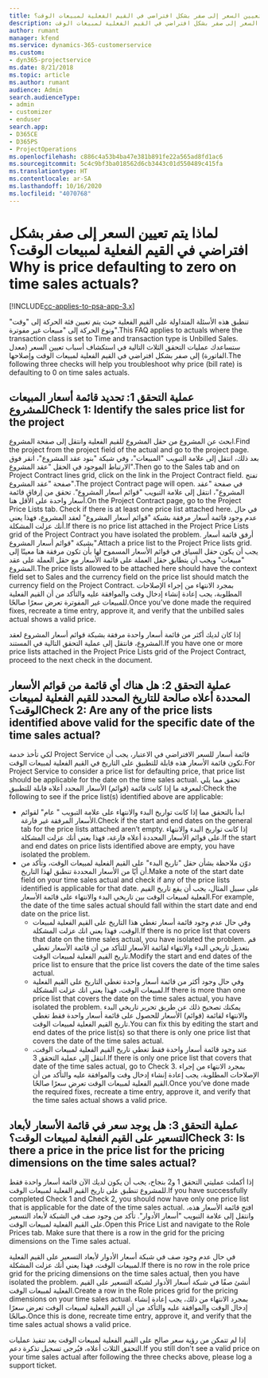 ```yaml
---
title: لماذا يتم تعيين السعر إلى صفر بشكل افتراضي في القيم الفعلية لمبيعات الوقت؟
description: استكشاف الأخطاء وإصلاحها عند تعيين السعر إلى صفر بشكل افتراضي في القيم الفعلية لمبيعات الوقت.
author: rumant
manager: kfend
ms.service: dynamics-365-customerservice
ms.custom:
- dyn365-projectservice
ms.date: 8/21/2018
ms.topic: article
ms.author: rumant
audience: Admin
search.audienceType:
- admin
- customizer
- enduser
search.app:
- D365CE
- D365PS
- ProjectOperations
ms.openlocfilehash: c886c4a53b4ba47e381b891fe22a565ad8fd1ac6
ms.sourcegitcommit: 5c4c9bf3ba018562d6cb3443c01d550489c415fa
ms.translationtype: HT
ms.contentlocale: ar-SA
ms.lasthandoff: 10/16/2020
ms.locfileid: "4070768"
---
```

# <a name="why-is-price-defaulting-to-zero-on-time-sales-actuals"></a><span data-ttu-id="fe8db-103">لماذا يتم تعيين السعر إلى صفر بشكل افتراضي في القيم الفعلية لمبيعات الوقت؟</span><span class="sxs-lookup"><span data-stu-id="fe8db-103">Why is price defaulting to zero on time sales actuals?</span></span>

[!INCLUDE[cc-applies-to-psa-app-3.x](../includes/cc-applies-to-psa-app-3x.md)]

<span data-ttu-id="fe8db-104">تنطبق هذه الأسئلة المتداولة على القيم الفعلية حيث يتم تعيين فئة الحركة إلى "وقت" ونوع الحركة إلى "مبيعات غير مفوترة"‬.</span><span class="sxs-lookup"><span data-stu-id="fe8db-104">This FAQ applies to actuals where the transaction class is set to Time and transaction type is Unbilled Sales.</span></span> <span data-ttu-id="fe8db-105">ستساعدك عمليات التحقق الثلاث التالية في استكشاف أسباب تعيين السعر (معدل الفاتورة‬) إلى صفر بشكل افتراضي في القيم الفعلية لمبيعات الوقت وإصلاحها.</span><span class="sxs-lookup"><span data-stu-id="fe8db-105">The following three checks will help you troubleshoot why price (bill rate) is defaulting to 0 on time sales actuals.</span></span>

## <a name="check-1-identify-the-sales-price-list-for-the-project"></a><span data-ttu-id="fe8db-106">عملية التحقق 1: تحديد قائمة أسعار المبيعات للمشروع</span><span class="sxs-lookup"><span data-stu-id="fe8db-106">Check 1: Identify the sales price list for the project</span></span>

<span data-ttu-id="fe8db-107">ابحث عن المشروع من حقل المشروع للقيم الفعلية وانتقل إلى صفحة المشروع.</span><span class="sxs-lookup"><span data-stu-id="fe8db-107">Find the project from the project field of the actual and go to the project page.</span></span> <span data-ttu-id="fe8db-108">بعد ذلك، انتقل إلى علامة التبويب "المبيعات"، وفي شبكة "بنود عقد المشروع"، انقر فوق الارتباط الموجود في الحقل "عقد المشروع".</span><span class="sxs-lookup"><span data-stu-id="fe8db-108">Then go to the Sales tab and on Project Contract lines grid, click on the link in the Project Contract field.</span></span> <span data-ttu-id="fe8db-109">تفتح صفحة "عقد المشروع".</span><span class="sxs-lookup"><span data-stu-id="fe8db-109">The project Contract page will open.</span></span> <span data-ttu-id="fe8db-110">في صفحة "عقد المشروع"، انتقل إلى علامة التبويب "قوائم أسعار المشروع‬". تحقق من إرفاق قائمة أسعار واحدة على الأقل هنا.</span><span class="sxs-lookup"><span data-stu-id="fe8db-110">On the Project Contract page, go to the Project Price Lists tab. Check if there is at least one price list attached here.</span></span> <span data-ttu-id="fe8db-111">في حال عدم وجود قائمة أسعار مرفقة بشبكة "قوائم أسعار المشروع" لعقد المشروع، فهذا يعني أنك عزلت المشكلة.</span><span class="sxs-lookup"><span data-stu-id="fe8db-111">If there is no price list attached in the Project Price Lists grid of the Project Contract you have isolated the problem.</span></span> <span data-ttu-id="fe8db-112">أرفق قائمة أسعار بشبكة "قوائم أسعار المشروع".</span><span class="sxs-lookup"><span data-stu-id="fe8db-112">Attach a price list to the Project Price lists grid.</span></span> <span data-ttu-id="fe8db-113">يجب أن يكون حقل السياق في قوائم الأسعار المسموح لها بأن تكون مرفقة هنا معينًا إلى "مبيعات" ويجب أن يتطابق حقل العملة على قائمة الأسعار مع حقل العملة على عقد المشروع.</span><span class="sxs-lookup"><span data-stu-id="fe8db-113">The price lists allowed to be attached here should have the context field set to Sales and the currency field on the price list should match the currency field on the Project Contract.</span></span> <span data-ttu-id="fe8db-114">بمجرد الانتهاء من إجراء الإصلاحات المطلوبة، يجب إعادة إنشاء إدخال وقت والموافقة عليه والتأكد من أن القيم الفعلية للمبيعات غير المفوترة تعرض سعرًا صالحًا.</span><span class="sxs-lookup"><span data-stu-id="fe8db-114">Once you’ve done made the required fixes, recreate a time entry, approve it, and verify that the unbilled sales actual shows a valid price.</span></span> 

<span data-ttu-id="fe8db-115">إذا كان لديك أكثر من قائمة أسعار واحدة مرفقة بشبكة قوائم أسعار المشروع لعقد المشروع، فانتقل إلى عملية التحقق التالية في المستند.</span><span class="sxs-lookup"><span data-stu-id="fe8db-115">If you have one or more price lists attached in the Project Price Lists grid of the Project Contract, proceed to the next check in the document.</span></span>

## <a name="check-2-are-any-of-the-price-lists-identified-above-valid-for-the-specific-date-of-the-time-sales-actual"></a><span data-ttu-id="fe8db-116">عملية التحقق 2: هل هناك أي قائمة من قوائم الأسعار المحددة أعلاه صالحة للتاريخ المحدد للقيم الفعلية لمبيعات الوقت؟</span><span class="sxs-lookup"><span data-stu-id="fe8db-116">Check 2: Are any of the price lists identified above valid for the specific date of the time sales actual?</span></span>

<span data-ttu-id="fe8db-117">لكي تأخذ خدمة Project Service قائمة أسعار للسعر الافتراضي في الاعتبار، يجب أن تكون قائمة الأسعار هذه قابلة للتطبيق على التاريخ في القيم الفعلية لمبيعات الوقت.</span><span class="sxs-lookup"><span data-stu-id="fe8db-117">For Project Service to consider a price list for defaulting price, that price list should be applicable for the date on the time sales actual.</span></span> <span data-ttu-id="fe8db-118">تحقق مما يلي لمعرفة ما إذا كانت قائمة (قوائم) الأسعار المحدد أعلاه قابلة للتطبيق:</span><span class="sxs-lookup"><span data-stu-id="fe8db-118">Check the following to see if the price list(s) identified above are applicable:</span></span>
- <span data-ttu-id="fe8db-119">ابدأ بالتحقق مما إذا كانت تواريخ البدء والانتهاء على علامة التبويب " عام" لقوائم الأسعار المرفقة غير فارغة.</span><span class="sxs-lookup"><span data-stu-id="fe8db-119">Check if the start and end dates on the general tab for the price lists attached aren’t empty.</span></span> <span data-ttu-id="fe8db-120">إذا كانت تواريخ البدء والانتهاء على قوائم الأسعار المحددة أعلاه فارغة، فهذا يعني أنك عزلت المشكلة.</span><span class="sxs-lookup"><span data-stu-id="fe8db-120">If the start and end dates on price lists identified above are empty, you have isolated the problem.</span></span> 
- <span data-ttu-id="fe8db-121">دوّن ملاحظة بشأن حقل "تاريخ البدء" على القيم الفعلية لمبيعات الوقت، وتأكد من أن أيًا من الأسعار المحددة تنطبق لهذا التاريخ.</span><span class="sxs-lookup"><span data-stu-id="fe8db-121">Make a note of the start date field on your time sales actual and check if any of the price lists identified is applicable for that date.</span></span> <span data-ttu-id="fe8db-122">على سبيل المثال، يجب أن يقع تاريخ القيم الفعلية لمبيعات الوقت بين تاريخي البدء والانتهاء على قائمة الأسعار.</span><span class="sxs-lookup"><span data-stu-id="fe8db-122">For example, the date of the time sales actual should fall within the start date and end date on the price list.</span></span> 
    - <span data-ttu-id="fe8db-123">وفي حال عدم وجود قائمة أسعار تغطي هذا التاريخ على القيم الفعلية لمبيعات الوقت، فهذا يعني انك عزلت المشكلة.</span><span class="sxs-lookup"><span data-stu-id="fe8db-123">If there is no price list that covers that date on the time sales actual, you have isolated the problem.</span></span> <span data-ttu-id="fe8db-124">قم بتعديل تاريخي البدء والانتهاء لقائمة الأسعار للتأكد من أن قائمة الأسعار تغطي تاريخ القيم الفعلية لمبيعات الوقت.</span><span class="sxs-lookup"><span data-stu-id="fe8db-124">Modify the start and end dates of the price list to ensure that the price list covers the date of the time sales actual.</span></span> 
    - <span data-ttu-id="fe8db-125">وفي حال وجود أكثر من قائمة أسعار واحدة تغطي التاريخ على القيم الفعلية لمبيعات الوقت، فهذا يعني انك عزلت المشكلة.</span><span class="sxs-lookup"><span data-stu-id="fe8db-125">If there is more than one price list that covers the date on the time sales actual, you have isolated the problem.</span></span> <span data-ttu-id="fe8db-126">يمكنك تصحيح ذلك عن طريق تحرير تاريخي البدء والانتهاء لقائمة (قوائم) الأسعار للحصول على قائمة أسعار واحدة فقط تغطي تاريخ القيم الفعلية لمبيعات الوقت.</span><span class="sxs-lookup"><span data-stu-id="fe8db-126">You can fix this by editing the start and end dates of the price list(s) so that there is only one price list that covers the date of the time sales actual.</span></span> 
    - <span data-ttu-id="fe8db-127">عند وجود قائمة أسعار واحدة فقط تغطي تاريخ القيم الفعلية لمبيعات الوقت، انتقل إلى عملية التحقق 3.</span><span class="sxs-lookup"><span data-stu-id="fe8db-127">If there is only one price list that covers that date of the time sales actual, go to Check 3.</span></span>
<span data-ttu-id="fe8db-128">بمجرد الانتهاء من إجراء الإصلاحات المطلوبة، يجب إعادة إنشاء إدخال وقت والموافقة عليه والتأكد من أن القيم الفعلية لمبيعات الوقت تعرض سعرًا صالحًا.</span><span class="sxs-lookup"><span data-stu-id="fe8db-128">Once you’ve done made the required fixes, recreate a time entry, approve it, and verify that the time sales actual shows a valid price.</span></span>

## <a name="check-3-is-there-a-price-in-the-price-list-for-the-pricing-dimensions-on-the-time-sales-actual"></a><span data-ttu-id="fe8db-129">عملية التحقق 3: هل يوجد سعر في قائمة الأسعار لأبعاد التسعير على القيم الفعلية لمبيعات الوقت؟</span><span class="sxs-lookup"><span data-stu-id="fe8db-129">Check 3: Is there a price in the price list for the pricing dimensions on the time sales actual?</span></span>

<span data-ttu-id="fe8db-130">إذا أكملت عمليتي التحقق 1 و2 بنجاح، يجب أن يكون لديك الآن قائمة أسعار واحدة فقط للمشروع تنطبق على تاريخ القيم الفعلية لمبيعات الوقت.</span><span class="sxs-lookup"><span data-stu-id="fe8db-130">If you have successfully completed Check 1 and Check 2, you should now have only one price list that is applicable for the date of the time sales actual.</span></span> <span data-ttu-id="fe8db-131">افتح قائمة الأسعار هذه، وانتقل إلى علامة التبويب "أسعار الأدوار". تأكد من وجود صف في الشبكة لأبعاد التسعير على القيم الفعلية لمبيعات الوقت.</span><span class="sxs-lookup"><span data-stu-id="fe8db-131">Open this Price List and navigate to the Role Prices tab. Make sure that there is a row in the grid for the pricing dimensions on the Time sales actual.</span></span>

<span data-ttu-id="fe8db-132">في حال عدم وجود صف في شبكة أسعار الأدوار لأبعاد التسعير على القيم الفعلية لمبيعات الوقت، فهذا يعني أنك عزلت المشكلة.</span><span class="sxs-lookup"><span data-stu-id="fe8db-132">If there is no row in the role price grid for the pricing dimensions on the time sales actual, then you have isolated the problem.</span></span> <span data-ttu-id="fe8db-133">أنشئ صفًا في شبكة أسعار الأدوار لشبكة التسعير على القيم الفعلية لمبيعات الوقت.</span><span class="sxs-lookup"><span data-stu-id="fe8db-133">Create a row in the Role prices grid for the pricing dimensions on your time sales actual.</span></span> <span data-ttu-id="fe8db-134">بمجرد الانتهاء من ذلك، يجب إعادة إنشاء إدخال الوقت والموافقة عليه والتأكد من أن القيم الفعلية لمبيعات الوقت تعرض سعرًا صالحًا.</span><span class="sxs-lookup"><span data-stu-id="fe8db-134">Once this is done, recreate time entry, approve it, and verify that the time sales actual shows a valid price.</span></span>

<span data-ttu-id="fe8db-135">إذا لم تتمكن من رؤية سعر صالح على القيم الفعلية لمبيعات الوقت بعد تنفيذ عمليات التحقق الثلاث أعلاه، فيُرجى تسجيل تذكرة دعم.</span><span class="sxs-lookup"><span data-stu-id="fe8db-135">If you still don't see a valid price on your time sales actual after following the three checks above, please log a support ticket.</span></span> 


